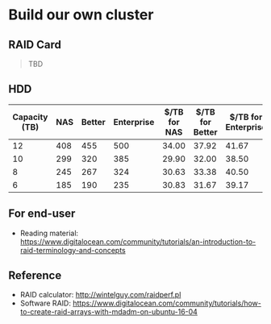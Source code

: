 # Build our own cluster

## RAID Card

> TBD

## HDD

| Capacity (TB) | NAS | Better | Enterprise | $/TB for NAS | $/TB for Better | $/TB for Enterprise |
|---------------|-----|--------|------------|--------------|-----------------|---------------------|
| 12            | 408 | 455    | 500        | 34.00        | 37.92           | 41.67               |
| 10            | 299 | 320    | 385        | 29.90        | 32.00           | 38.50               |
| 8             | 245 | 267    | 324        | 30.63        | 33.38           | 40.50               |
| 6             | 185 | 190    | 235        | 30.83        | 31.67           | 39.17               |

## For end-user

- Reading material: <https://www.digitalocean.com/community/tutorials/an-introduction-to-raid-terminology-and-concepts>

## Reference

- RAID calculator: <http://wintelguy.com/raidperf.pl>
- Software RAID: <https://www.digitalocean.com/community/tutorials/how-to-create-raid-arrays-with-mdadm-on-ubuntu-16-04>
